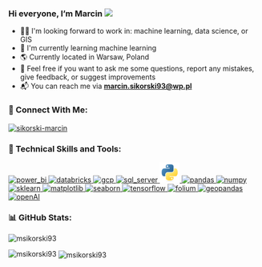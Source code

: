 ### Hi everyone, I’m Marcin <img src='https://raw.githubusercontent.com/MartinHeinz/MartinHeinz/master/wave.gif' width='30px'>

<!--
- I’m interested in: machine learning, data science, AI, and learning new topics :bar_chart: :chart_with_upwards_trend: :microscope: :books:
-->
- :technologist: I'm looking forward to work in: machine learning, data science, or GIS
- :microscope: I'm currently learning machine learning
- :earth_americas: Currently located in Warsaw, Poland
- :speech_balloon: Feel free if you want to ask me some questions, report any mistakes, give feedback, or suggest improvements
- :mailbox_with_mail: You can reach me via **marcin.sikorski93@wp.pl**

### :handshake: Connect With Me:
<p align="left">
<a href="https://www.linkedin.com/in/sikorski-marcin" target="blank"><img align="center" src="https://raw.githubusercontent.com/rahuldkjain/github-profile-readme-generator/master/src/images/icons/Social/linked-in-alt.svg" alt="sikorski-marcin" height="20" width="30" /> </a> </p>

### :briefcase: Technical Skills and Tools:
<p align="left"> <a href="https://powerbi.microsoft.com" target="_blank" rel="noreferrer"> <img src="https://github.com/microsoft/PowerBI-Icons/blob/main/SVG/Power-BI.svg" alt="power_bi" width="40" height="40"/> </a>
<a href="https://www.databricks.com" target="_blank" rel="noreferrer"> <img src="https://w7.pngwing.com/pngs/496/62/png-transparent-databricks-logo-thumbnail-tech-companies-thumbnail.png" alt="databricks" width="50" height="40"/> </a>
<a href="https://cloud.google.com" target="_blank" rel="noreferrer"> <img src="https://upload.wikimedia.org/wikipedia/commons/thumb/0/01/Google-cloud-platform.svg/240px-Google-cloud-platform.svg.png" alt="gcp" width="40" height="40"/> </a>
<a href="https://www.microsoft.com/sql-server/sql-server-2022" target="_blank" rel="noreferrer"> <img src="https://upload.wikimedia.org/wikipedia/de/thumb/8/8c/Microsoft_SQL_Server_Logo.svg/296px-Microsoft_SQL_Server_Logo.svg.png" alt="sql_server" width="50" height="40"/> </a>
<a href="https://www.python.org" target="_blank" rel="noreferrer"> <img src="https://raw.githubusercontent.com/devicons/devicon/master/icons/python/python-original.svg" alt="python" width="40" height="40"/> </a>
<a href="https://pandas.pydata.org" target="_blank" rel="noreferrer"> <img src="https://upload.wikimedia.org/wikipedia/commons/2/22/Pandas_mark.svg" alt="pandas" width="40" height="40"/> </a>
<a href="https://numpy.org" target="_blank" rel="noreferrer"> <img src="https://upload.wikimedia.org/wikipedia/commons/thumb/3/31/NumPy_logo_2020.svg/320px-NumPy_logo_2020.svg.png" alt="numpy" width="90" height="40"/> </a>
<a href="https://scikit-learn.org" target="_blank" rel="noreferrer"> <img src="https://upload.wikimedia.org/wikipedia/commons/thumb/0/05/Scikit_learn_logo_small.svg/320px-Scikit_learn_logo_small.svg.png" alt="sklearn" width="80" height="40"/> </a>
<a href="https://matplotlib.org" target="_blank" rel="noreferrer"> <img src="https://upload.wikimedia.org/wikipedia/commons/thumb/8/84/Matplotlib_icon.svg/240px-Matplotlib_icon.svg.png" alt="matplotlib" width="40" height="40"/> </a>
<a href="https://seaborn.pydata.org" target="_blank" rel="noreferrer"> <img src="https://seaborn.pydata.org/_images/logo-mark-lightbg.svg" alt="seaborn" width="40" height="40"/> </a>
<a href="https://www.tensorflow.org" target="_blank" rel="noreferrer"> <img src="https://upload.wikimedia.org/wikipedia/commons/thumb/2/2d/Tensorflow_logo.svg/224px-Tensorflow_logo.svg.png" alt="tensorflow" width="40" height"40"/> </a>
<a href="https://pypi.org/project/folium/" target="_blank" rel="noreferrer"> <img src="https://pypi-camo.freetls.fastly.net/a1cecb3cdad8b27da8b7cd1a6622bc900ef79907/687474703a2f2f6661726d332e737461746963666c69636b722e636f6d2f323836302f383735343636313038315f633430653561323134635f6f2e6a7067" alt="folium" width="40" height"40"/> </a>
<a href="https://geopandas.org" target="_blank" rel="noreferrer"> <img src="https://geopandas.org/en/latest/_images/geopandas_icon.png" alt="geopandas" width="40" height"40"/> </a>
<a href="https://openai.com" target="_blank" rel="noreferrer"> <img src="https://play-lh.googleusercontent.com/8XCwpfWc9YkehwhrhoID6PGhs5SaSJoocS0oTBA8EsGFGLrj32oIYu5UKsIO7wdU1PQZ" alt="openAI" width="40" height"40"/> </a> 
</p>

### :bar_chart: GitHub Stats:
<p align="left"> <img src="https://komarev.com/ghpvc/?username=msikorski93&label=Profile%20views&color=0e75b6&style=flat" alt="msikorski93" /> </p>

<p><img align="left" src="https://github-readme-stats.vercel.app/api/top-langs?username=msikorski93&show_icons=true&locale=en&layout=compact" alt="msikorski93" /> </p>

<p>&nbsp;<img align="center" src="https://github-readme-stats.vercel.app/api?username=msikorski93&show_icons=true&locale=en" alt="msikorski93" /> </p>

<!---
msikorski93/msikorski93 is a ✨ special ✨ repository because its `README.md` (this file) appears on your GitHub profile.
You can click the Preview link to take a look at your changes.
--->
